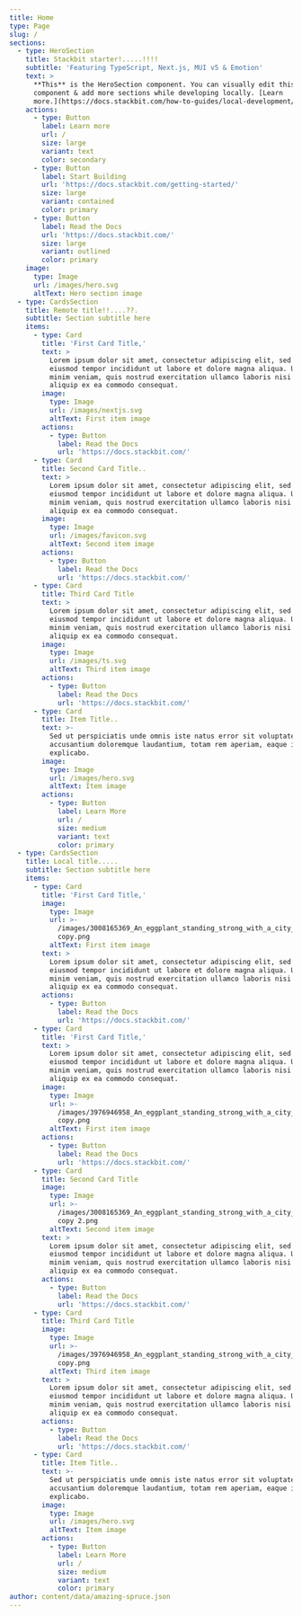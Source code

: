 ```yaml
---
title: Home
type: Page
slug: /
sections:
  - type: HeroSection
    title: Stackbit starter!.....!!!!
    subtitle: 'Featuring TypeScript, Next.js, MUI v5 & Emotion'
    text: >
      **This** is the HeroSection component. You can visually edit this
      component & add more sections while developing locally. [Learn
      more.](https://docs.stackbit.com/how-to-guides/local-development/)
    actions:
      - type: Button
        label: Learn more
        url: /
        size: large
        variant: text
        color: secondary
      - type: Button
        label: Start Building
        url: 'https://docs.stackbit.com/getting-started/'
        size: large
        variant: contained
        color: primary
      - type: Button
        label: Read the Docs
        url: 'https://docs.stackbit.com/'
        size: large
        variant: outlined
        color: primary
    image:
      type: Image
      url: /images/hero.svg
      altText: Hero section image
  - type: CardsSection
    title: Remote title!!....??.
    subtitle: Section subtitle here
    items:
      - type: Card
        title: 'First Card Title,'
        text: >
          Lorem ipsum dolor sit amet, consectetur adipiscing elit, sed do
          eiusmod tempor incididunt ut labore et dolore magna aliqua. Ut enim ad
          minim veniam, quis nostrud exercitation ullamco laboris nisi ut
          aliquip ex ea commodo consequat.
        image:
          type: Image
          url: /images/nextjs.svg
          altText: First item image
        actions:
          - type: Button
            label: Read the Docs
            url: 'https://docs.stackbit.com/'
      - type: Card
        title: Second Card Title..
        text: >
          Lorem ipsum dolor sit amet, consectetur adipiscing elit, sed do
          eiusmod tempor incididunt ut labore et dolore magna aliqua. Ut enim ad
          minim veniam, quis nostrud exercitation ullamco laboris nisi ut
          aliquip ex ea commodo consequat.
        image:
          type: Image
          url: /images/favicon.svg
          altText: Second item image
        actions:
          - type: Button
            label: Read the Docs
            url: 'https://docs.stackbit.com/'
      - type: Card
        title: Third Card Title
        text: >
          Lorem ipsum dolor sit amet, consectetur adipiscing elit, sed do
          eiusmod tempor incididunt ut labore et dolore magna aliqua. Ut enim ad
          minim veniam, quis nostrud exercitation ullamco laboris nisi ut
          aliquip ex ea commodo consequat.
        image:
          type: Image
          url: /images/ts.svg
          altText: Third item image
        actions:
          - type: Button
            label: Read the Docs
            url: 'https://docs.stackbit.com/'
      - type: Card
        title: Item Title..
        text: >-
          Sed ut perspiciatis unde omnis iste natus error sit voluptatem
          accusantium doloremque laudantium, totam rem aperiam, eaque ipsa quae.
          explicabo.
        image:
          type: Image
          url: /images/hero.svg
          altText: Item image
        actions:
          - type: Button
            label: Learn More
            url: /
            size: medium
            variant: text
            color: primary
  - type: CardsSection
    title: Local title.....
    subtitle: Section subtitle here
    items:
      - type: Card
        title: 'First Card Title,'
        image:
          type: Image
          url: >-
            /images/3008165369_An_eggplant_standing_strong_with_a_city_in_the_background__concept_art__matte_painting__HQ__4k
            copy.png
          altText: First item image
        text: >
          Lorem ipsum dolor sit amet, consectetur adipiscing elit, sed do
          eiusmod tempor incididunt ut labore et dolore magna aliqua. Ut enim ad
          minim veniam, quis nostrud exercitation ullamco laboris nisi ut
          aliquip ex ea commodo consequat.
        actions:
          - type: Button
            label: Read the Docs
            url: 'https://docs.stackbit.com/'
      - type: Card
        title: 'First Card Title,'
        text: >
          Lorem ipsum dolor sit amet, consectetur adipiscing elit, sed do
          eiusmod tempor incididunt ut labore et dolore magna aliqua. Ut enim ad
          minim veniam, quis nostrud exercitation ullamco laboris nisi ut
          aliquip ex ea commodo consequat.
        image:
          type: Image
          url: >-
            /images/3976946958_An_eggplant_standing_strong_with_a_city_in_the_background__concept_art__matte_painting__HQ__4k
            copy.png
          altText: First item image
        actions:
          - type: Button
            label: Read the Docs
            url: 'https://docs.stackbit.com/'
      - type: Card
        title: Second Card Title
        image:
          type: Image
          url: >-
            /images/3008165369_An_eggplant_standing_strong_with_a_city_in_the_background__concept_art__matte_painting__HQ__4k
            copy 2.png
          altText: Second item image
        text: >
          Lorem ipsum dolor sit amet, consectetur adipiscing elit, sed do
          eiusmod tempor incididunt ut labore et dolore magna aliqua. Ut enim ad
          minim veniam, quis nostrud exercitation ullamco laboris nisi ut
          aliquip ex ea commodo consequat.
        actions:
          - type: Button
            label: Read the Docs
            url: 'https://docs.stackbit.com/'
      - type: Card
        title: Third Card Title
        image:
          type: Image
          url: >-
            /images/3976946958_An_eggplant_standing_strong_with_a_city_in_the_background__concept_art__matte_painting__HQ__4k
            copy.png
          altText: Third item image
        text: >
          Lorem ipsum dolor sit amet, consectetur adipiscing elit, sed do
          eiusmod tempor incididunt ut labore et dolore magna aliqua. Ut enim ad
          minim veniam, quis nostrud exercitation ullamco laboris nisi ut
          aliquip ex ea commodo consequat.
        actions:
          - type: Button
            label: Read the Docs
            url: 'https://docs.stackbit.com/'
      - type: Card
        title: Item Title..
        text: >-
          Sed ut perspiciatis unde omnis iste natus error sit voluptatem
          accusantium doloremque laudantium, totam rem aperiam, eaque ipsa quae.
          explicabo.
        image:
          type: Image
          url: /images/hero.svg
          altText: Item image
        actions:
          - type: Button
            label: Learn More
            url: /
            size: medium
            variant: text
            color: primary
author: content/data/amazing-spruce.json
---
```

